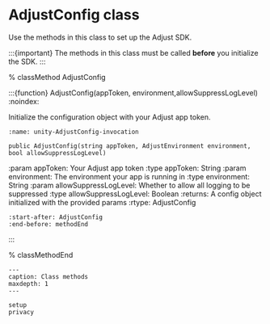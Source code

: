 # AdjustConfig class

Use the methods in this class to set up the Adjust SDK.

:::{important}
The methods in this class must be called **before** you initialize the SDK.
:::

% classMethod AdjustConfig

:::{function} AdjustConfig(appToken, environment,allowSuppressLogLevel)
:noindex:

Initialize the configuration object with your Adjust app token.

```{code-block} cs
:name: unity-AdjustConfig-invocation

public AdjustConfig(string appToken, AdjustEnvironment environment, bool allowSuppressLogLevel)
```

:param appToken: Your Adjust app token
:type appToken: String
:param environment: The environment your app is running in
:type environment: String
:param allowSuppressLogLevel: Whether to allow all logging to be suppressed
:type allowSuppressLogLevel: Boolean
:returns: A config object initialized with the provided params
:rtype: AdjustConfig

```{include} /unity/fragments/AdjustConfig.md
:start-after: AdjustConfig
:end-before: methodEnd
```

:::

% classMethodEnd

```{toctree}
---
caption: Class methods
maxdepth: 1
---

setup
privacy

```
